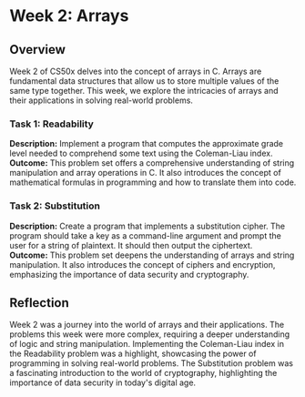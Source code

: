 # Week 2: Arrays

## Overview
Week 2 of CS50x delves into the concept of arrays in C. Arrays are fundamental data structures that allow us to store multiple values of the same type together. This week, we explore the intricacies of arrays and their applications in solving real-world problems.

### Task 1: Readability
**Description:** Implement a program that computes the approximate grade level needed to comprehend some text using the Coleman-Liau index.  
**Outcome:** This problem set offers a comprehensive understanding of string manipulation and array operations in C. It also introduces the concept of mathematical formulas in programming and how to translate them into code.

### Task 2: Substitution
**Description:** Create a program that implements a substitution cipher. The program should take a key as a command-line argument and prompt the user for a string of plaintext. It should then output the ciphertext.  
**Outcome:** This problem set deepens the understanding of arrays and string manipulation. It also introduces the concept of ciphers and encryption, emphasizing the importance of data security and cryptography.

## Reflection
Week 2 was a journey into the world of arrays and their applications. The problems this week were more complex, requiring a deeper understanding of logic and string manipulation. Implementing the Coleman-Liau index in the Readability problem was a highlight, showcasing the power of programming in solving real-world problems. The Substitution problem was a fascinating introduction to the world of cryptography, highlighting the importance of data security in today's digital age.